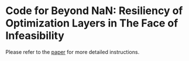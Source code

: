 # Code for Beyond NaN: Resiliency of Optimization Layers in The Face of Infeasibility

Please refer to the [paper](https://arxiv.org/abs/2202.06242) for more detailed instructions.